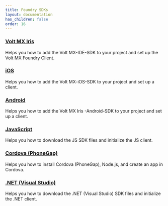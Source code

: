 ```yaml
---
title: Foundry SDKs
layout: documentation
has_children: false
order: 16
---
```


### [Volt MX Iris](Foundry/voltmx_foundry_user_guide/Content/VoltMXStudio/Installing_VoltMXJS_SDK.html)
Helps you how to add the Volt MX-IDE-SDK to your project and set up the Volt MX Foundry Client.

### [iOS](Foundry/voltmx_foundry_user_guide/Content/iOS/Installing.html)
Helps you how to add the Volt MX-iOS-SDK to your project and set up a client.

### [Android](Foundry/voltmx_foundry_user_guide/Content/Android/Installing_Android_SDK.html)
Helps you how to add the Volt MX Iris -Android-SDK to your project and set up a client.

### [JavaScript](Foundry/voltmx_foundry_user_guide/Content/JS/Installing_JS_SDK.html)
Helps you how to download the JS SDK files and initialize the JS client.

### [Cordova (PhoneGap)](Foundry/voltmx_foundry_user_guide/Content/PhoneGap/Installing_PhoneGap_SDK.html)
Helps you how to install Cordova (PhoneGap), Node.js, and create an app in Cordova.

### [.NET (Visual Studio)](Foundry/voltmx_foundry_user_guide/Content/Windows/Installing_Windows_SDK.html)
Helps you how to download the .NET (Visual Studio) SDK files and initialize the .NET client.

